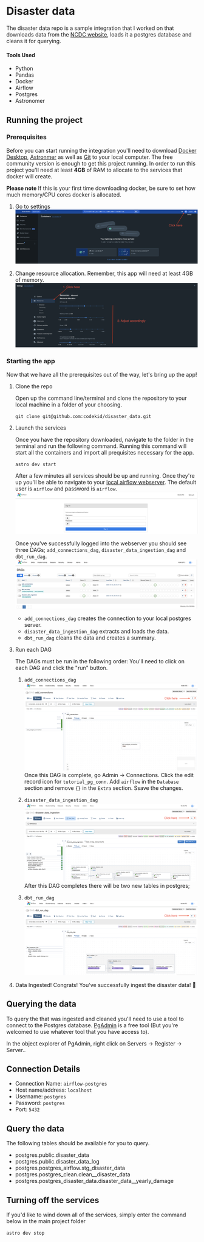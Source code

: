 # Disaster data

The disaster data repo is a sample integration that I worked on that downloads data from the [NCDC website](https://www1.ncdc.noaa.gov/pub/data/swdi/stormevents/csvfiles/), loads it a postgres database and cleans it for querying.

#### Tools Used

- Python
- Pandas
- Docker
- Airflow
- Postgres
- Astronomer

## Running the project

### Prerequisites

Before you can start running the integration you'll need to download [Docker Desktop](https://www.docker.com/products/docker-desktop/), [Astronmer](https://docs.astronomer.io/astro/cli/install-cli) as well as [Git](https://git-scm.com/downloads) to your local computer. The free community version is enough to get this project running. In order to run this project you'll need at least **4GB** of RAM to allocate to the services that docker will create.

**Please note** If this is your first time downloading docker, be sure to set how much memory/CPU cores docker is allocated.

1. Go to settings
    ![Go to setting](images/click_settings.png)

2. Change resource allocation. Remember, this app will need at least 4GB of memory.
    ![change_allocation](images/change_allocation.png)

### Starting the app

Now that we have all the prerequisites out of the way, let's bring up the app!

1. Clone the repo

   Open up the command line/terminal and clone the repository to your local machine in a folder of your choosing.

    ```shell
    git clone git@github.com:codekid/disaster_data.git
    ```

2. Launch the services

    Once you have the repository downloaded, navigate to the folder in the terminal and run the following command. Running this command will start all the containers and import all prequisites necessary for the app.

    ```shell
    astro dev start
    ```

    After a few minutes all services should be up and running. Once they're up you'll be able to navigate to your [local airflow webserver](http://localhost:8080/). The default user is `airflow` and password is `airflow`.
    ![login_screent](images/airflow_login.png)

    Once you've successfully logged into the webserver you should see three DAGs; `add_connections_dag`, `disaster_data_ingestion_dag` and `dbt_run_dag`.
    ![dag_list](images/dag_list.png)

    - `add_connections_dag` creates the connection to your local postgres server.
    - `disaster_data_ingestion_dag` extracts and loads the data.
    - `dbt_run_dag` cleans the data and creates a summary.

3. Run each DAG

    The DAGs must be run in the following order:
    You'll need to click on each DAG and click the "run" button.
    1. `add_connections_dag`
        ![add_connections_dag](images/add_connections.png)
        Once this DAG is complete, go Admin -> Connections. Click the edit record icon for `tutorial_pg_conn`. Add `airflow` in the `Database` section and remove `{}` in the `Extra` section. Ssave the changes.

    2. `disaster_data_ingestion_dag`
        ![disaster_data_ingestion](images/disaster_data_ingestion.png)
        After this DAG completes there will be two new tables in postgres;
    3. `dbt_run_dag`
        ![dbt_run](images/dbt_run.png)

4. Data Ingested!
    Congrats! You've successfully ingest the disaster data! :clap:

## Querying the data

To query the that was ingested and cleaned you'll need to use a tool to connect to the Postgres database. [PgAdmin](https://www.pgadmin.org/download/) is a free tool (But you're welcomed to use whatever tool that you have access to).

In the object explorer of PgAdmin, right click on Servers -> Register -> Server..

Connection Details
-

- Connection Name: `airflow-postgres`
- Host name/address: `localhost`
- Username: `postgres`
- Password: `postgres`
- Port: `5432`

Query the data
-

The following tables should be available for you to query.

- postgres.public.disaster_data
- postgres.public.disaster_data_log
- postgres.postgres_airflow.stg_disaster_data
- postgres.postgres_clean.clean__disaster_data
- postgres.postgres_disaster_data.disaster_data__yearly_damage

Turning off the services
-

If you'd like to wind down all of the services, simply enter the command below in the main project folder

```shell
astro dev stop
```
